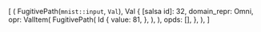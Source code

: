 [
    (
        FugitivePath(`mnist::input`, `Val`),
        Val {
            [salsa id]: 32,
            domain_repr: Omni,
            opr: ValItem(
                FugitivePath(
                    Id {
                        value: 81,
                    },
                ),
            ),
            opds: [],
        },
    ),
]